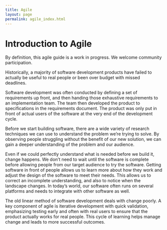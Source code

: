 ```yaml
---
title: Agile
layout: page
permalink: agile_index.html
---
```


# Introduction to Agile
By definition, this agile guide is a work in progress. We welcome community participation.

Historically, a majority of software development products have failed to actually be useful to real people or been over budget with missed deadlines.

Software development was often conducted by defining a set of requirements up front, and then handing those exhaustive requirements to an implementation team. The team then developed the product to specifications in the requirements document. The product was only put in front of actual users of the software at the very end of the development cycle.

Before we start building software, there are a wide variety of research techniques we can use to understand the problem we’re trying to solve. By observing people struggling without the benefit of our new solution, we can gain a deeper understanding of the problem and our audience.

Even if we could perfectly understand what is needed before we build it, change happens. We don’t need to wait until the software is complete before allowing people from our target audience to try the software. Getting software in front of people allows us to learn more about how they work and adjust the design of the software to meet their needs. This allows us to correct an incomplete understanding, and also to notice when the landscape changes. In today’s world, our software often runs on several platforms and needs to integrate with other software as well.

The old linear method of software development deals with change poorly. A key component of agile is iterative development with quick validation, emphasizing testing early and often with real users to ensure that the product actually works for real people. This cycle of learning helps manage change and leads to more successful outcomes.
